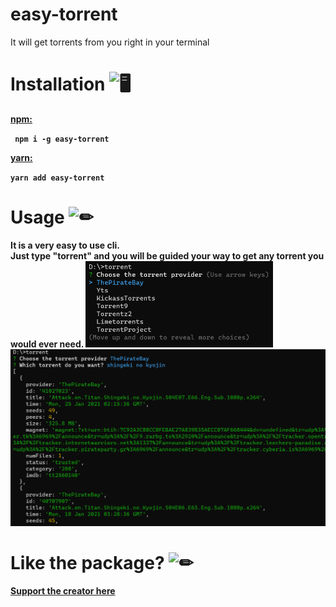 # easy-torrent

It will get torrents from you right in your terminal

# Installation <img src="https://cdn.discordapp.com/emojis/316264057659326464.png?v=1" alt = "🖥" width="35px">
<b><a href = "https://www.npmjs.com/package/easy-torrent"> npm: </a><b> 
<p>
<code> npm i -g easy-torrent </code>
    <p><b><a href = "https://classic.yarnpkg.com/en/package/easy-torrent"> yarn: </a></p>
        <code>yarn add easy-torrent </code>

# Usage <img src="https://cdn.discordapp.com/emojis/757399420319825950.png?v=1" alt = "✏" width="35px">

It is a very easy to use cli. <br>
Just type "torrent" and you will be guided your way to get any torrent you would ever need.
<img src = "https://github.com/TheRamann/easy-torrent/blob/main/Md%20Files/2021-01-27%2007_51_38-Command%20Prompt%20-%20torrent.png?raw=true" width = "300">
<img src = "https://github.com/TheRamann/easy-torrent/blob/main/Md%20Files/2021-01-27%2007_52_30-Command%20Prompt.png?raw=true" width = "600">

# Like the package? <img src="https://cdn.discordapp.com/emojis/599598716521021441.gif?v=1" alt = "✏" width="35px">
<a href = "https://www.buymeacoffee.com/TheRamann">
Support the creator here
</a>
